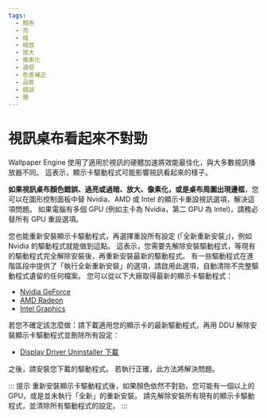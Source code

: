 ```yaml
---
tags:
  - 顏色
  - 亮
  - 暗
  - 縮放
  - 放大
  - 像素化
  - 邊框
  - 色差補正
  - 品質
  - 錯誤
  - 醜
---
```


# 視訊桌布看起來不對勁

Wallpaper Engine 使用了適用於視訊的硬體加速將效能最佳化，與大多數視訊播放器不同。 這表示，顯示卡驅動程式可能影響視訊看起來的樣子。

**如果視訊桌布顏色錯誤、過亮或過暗、放大、像素化，或是桌布周圍出現邊框**，您可以在圖形控制面板中替 Nvidia、AMD 或 Intel 的顯示卡重設視訊選項，解決這項問題。 如果電腦有多個 GPU (例如主卡為 Nvidia，第二 GPU 為 Intel)，請務必替所有 GPU 重設選項。

您也能重新安裝顯示卡驅動程式，再選擇重設所有設定 (「全新重新安裝」)，例如 Nvidia 的驅動程式就能做到這點。 這表示，您需要先解除安裝驅動程式，等現有的驅動程式完全解除安裝後，再重新安裝最新的驅動程式。 有一些驅動程式在進階區段中提供了「執行全新重新安裝」的選項，請啟用此選項，自動清除不完整驅動程式遺留的任何檔案。 您可以從以下大廠取得最新的顯示卡驅動程式：

* [Nvidia GeForce](https://www.nvidia.com/Download/index.aspx)
* [AMD Radeon](https://www.amd.com/support)
* [Intel Graphics](https://downloadcenter.intel.com/product/80939/Graphics-Drivers)

若您不確定該怎麼做：請下載適用您的顯示卡的最新驅動程式，再用 DDU 解除安裝顯示卡驅動程式並刪除所有設定：

* [Display Driver Uninstaller 下載](https://www.guru3d.com/files-details/display-driver-uninstaller-download.html)

之後，請安裝您下載的驅動程式。 若執行正確，此方法將解決問題。

::: 提示 重新安裝顯示卡驅動程式後，如果顏色依然不對勁，您可能有一個以上的 GPU，或是並未執行「全新」的重新安裝。 請先解除安裝所有現有的顯示卡驅動程式，並清除所有驅動程式的設定。 :::